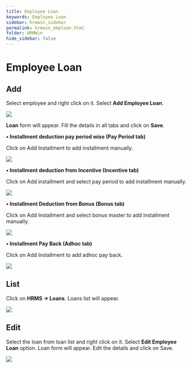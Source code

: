 ```yaml
---
title: Employee Loan
keywords: Employee Loan
sidebar: hrmwin_sidebar
permalink: hrmwin_emploan.html
folder: HRMWin   
hide_sidebar: false
---
```


# Employee Loan


## Add

Select employee and right click on it. Select **Add Employee Loan**.

![](http://docs.risersoft.com/hrmnirvana/ImagesExt/image8_193.jpg)

**Loan** form will appear. Fill the details in all tabs and click on **Save**.

**•	Installment deduction pay period wise (Pay Period tab)**

Click on Add Installment to add installment manually.

![](http://docs.risersoft.com/hrmnirvana/ImagesExt/image8_194.png)

**•	Installment deduction from Incentive (Incentive tab)**

Click on Add installment and select pay period to add installment manually.

![](http://docs.risersoft.com/hrmnirvana/ImagesExt/image8_195.png)


**•	Installment Deduction from Bonus (Bonus tab)**

Click on Add Installment and select bonus master to add installment manually.

![](http://docs.risersoft.com/hrmnirvana/ImagesExt/image8_196.png)

**•	Installment Pay Back (Adhoc tab)**

Click on Add Installment to add adhoc pay back.  

![](http://docs.risersoft.com/hrmnirvana/ImagesExt/image8_197.png)

## List


Click on **HRMS -> Loans**. Loans list will appear.

![](http://docs.risersoft.com/hrmnirvana/ImagesExt/image8_198.jpg)

## Edit


Select the loan from loan list and right click on it. Select **Edit Employee Loan** option. Loan form will appear. Edit the details and click on Save.

![](http://docs.risersoft.com/hrmnirvana/ImagesExt/image8_199.jpg)
